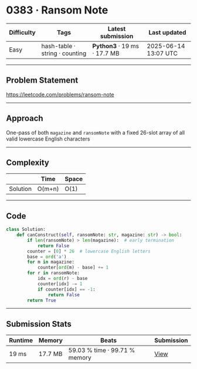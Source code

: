 # 0383 · Ransom Note

| Difficulty | Tags | Latest submission | Last updated |
| --- | --- | --- | --- |
| Easy | hash-table · string · counting | **Python3** · 19 ms · 17.7 MB | 2025-06-14 13:07 UTC |

---

## Problem Statement
https://leetcode.com/problems/ransom-note

---

## Approach
One-pass of both `magazine` and `ransomNote` with a fixed 26-slot array of all valid lowercase English characters

---

## Complexity
| | Time | Space |
|---|---|---|
| Solution | O(m+n) | O(1) |

---

## Code

```python
class Solution:
    def canConstruct(self, ransomNote: str, magazine: str) -> bool:
        if len(ransomNote) > len(magazine):  # early termination
            return False
        counter = [0] * 26  # lowercase English letters
        base = ord('a')
        for m in magazine:
            counter[ord(m) - base] += 1
        for r in ransomNote:
            idx = ord(r) - base
            counter[idx] -= 1
            if counter[idx] == -1:
                return False
        return True
```

---

## Submission Stats
| Runtime | Memory | Beats | Submission |
| --- | --- | --- | --- |
| 19 ms | 17.7 MB | 59.03 % time · 99.71 % memory | [View](https://leetcode.com/problems/ransom-note/submissions/1663864450/) |
